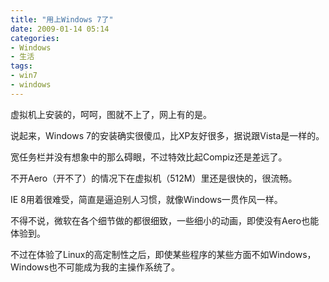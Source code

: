 ```yaml
---
title: "用上Windows 7了"
date: 2009-01-14 05:14
categories:
- Windows
- 生活
tags:
- win7
- windows
---
```


虚拟机上安装的，呵呵，图就不上了，网上有的是。

说起来，Windows 7的安装确实很傻瓜，比XP友好很多，据说跟Vista是一样的。

宽任务栏并没有想象中的那么碍眼，不过特效比起Compiz还是差远了。

不开Aero（开不了）的情况下在虚拟机（512M）里还是很快的，很流畅。

IE 8用着很难受，简直是逼迫别人习惯，就像Windows一贯作风一样。

不得不说，微软在各个细节做的都很细致，一些细小的动画，即使没有Aero也能体验到。

不过在体验了Linux的高定制性之后，即使某些程序的某些方面不如Windows，Windows也不可能成为我的主操作系统了。

